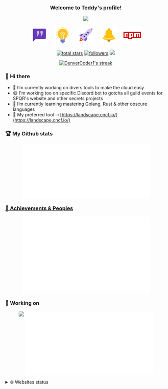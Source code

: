 <h3 align="center">
  Welcome to Teddy's profile!
</h3>

<p align="center">
  <img src="https://readme-typing-svg.herokuapp.com/?lines=DevSecOps%20engineer;Full-stack%20web%20and%20app%20developer;Self-taught%20UI%2FUX%20Designer;15%2B%20years%20of%20coding%20experience;Always%20learning%20new%20things&font=Fira%20Code&center=true&width=440&height=45&color=f75c7e&vCenter=true&size=22">
</p>

<p align="center">
  <a href="https://teddyfontaine.fr" target="_blank"><img src='assets/quote.svg' alt="Me" title="Me" height='55px'/></a>　
  <a href="https://sheol.fr" target="_blank"><img src='assets/bulb.svg' alt="Blog" title="Blog" height='55px'/></a>　
  <a href="https://teddyfontaine.fr/portfolio" target="_blank"><img src='assets/rocket.svg' alt="Projects" title="Projects" height='55px'/></a>　
  <a href="https://twitter.com/sheolfr" target="_blank"><img src='assets/bell.svg' alt="Updates" title="Updates (over Twitter)" height='55px'/></a>　
  <a href="https://www.npmjs.com/~sheol" target="_blank"><img src='assets/npm2.svg' alt="Npm" title="npm" height='55px'/></a>　
<!--   <a href="https://www.buymeacoffee.com/tfsheol" target="_blank"><img src="https://img.buymeacoffee.com/button-api/?text=⇢&emoji=☕&slug=tfsheol&button_colour=21262d&font_colour=ffffff&font_family=Cookie&outline_colour=ffffff&coffee_colour=000000" alt="Buy me a coffe" title="Buy me a coffe (1€)"  height='55px'></a> -->
</p>

<p align="center">
  <a href="https://github.com/tfSheol?tab=repositories&sort=stargazers">
    <img alt="total stars" title="Total stars on GitHub" src="https://custom-icon-badges.herokuapp.com/badge/dynamic/json?logo=star&color=55960c&labelColor=488207&label=Stars&style=for-the-badge&query=%24.stars&url=https://api.github-star-counter.workers.dev/user/tfSheol"/></a>
  <a href="https://github.com/tfSheol?tab=followers">
    <img alt="followers" title="Follow me on Github" src="https://custom-icon-badges.herokuapp.com/github/followers/tfSheol?color=236ad3&labelColor=1155ba&style=for-the-badge&logo=person-add&label=Follow&logoColor=white"/></a>
  <a href="https://discord.gg/4JWSURuc3B" alt="Discord" title="Sheolless Discord server">
    <img src="https://img.shields.io/discord/797556694166798346?color=7289DA&logo=discord&logoColor=white&style=for-the-badge"/></a>
</p>

<p align="center">
  <a href="https://github.com/DenverCoder1/github-readme-streak-stats">
    <img title="🔥 Get streak stats for your profile at git.io/streak-stats" alt="DenverCoder1's streak" src="https://github-readme-streak-stats.herokuapp.com/?user=tfSheol&theme=monokai-metallian&hide_border=true"/>
  </a>
</p>

### 👋 Hi there

- 🔭 I’m currently working on divers tools to make the cloud easy
- 😄 I'm working too on specific Discord bot to gotcha all guild events for SPQR's website and other secrets projects
- 🌱 I’m currently learning mastering Golang, Rust & other obscure languages
- 📖 My preferred tool ⇢ [https://landscape.cncf.io/](https://landscape.cncf.io/)

### 🏆 My Github stats

<a href="https://profile-summary-for-github.com/user/tfsheol"><p align="center">
  <img align=top width="400" src="https://raw.githubusercontent.com/tfSheol/tfSheol/main/github-repo-metrics.svg">
  <img align=top width="400" src="https://raw.githubusercontent.com/tfSheol/tfSheol/main/github-languages-metrics-indepth.svg">
</p>

### 🎉 Achievements & Peoples

<p align="center">
  <a href="https://github.com/tfSheol?tab=followers">
    <img align=top width="400" src="https://raw.githubusercontent.com/tfSheol/tfSheol/main/github-custom-widget.svg">
  </a>
  <a href="https://metrics.lecoq.io/about/tfsheol">
    <img align=top width="400" src="https://raw.githubusercontent.com/tfSheol/tfSheol/main/github-achievement-compact.svg">
  </a>
</p></a>

### 🚀 Working on

<p align="center">
  <a href="https://wakatime.com/@tfSheol"><img align=top width="400" src="https://raw.githubusercontent.com/tfSheol/tfSheol/main/github-wakatime-metrics.svg"></a>
  <a href="https://github.com/tfSheol?tab=stars"><img align=top width="400" src="https://raw.githubusercontent.com/tfSheol/tfSheol/main/github-starred-metrics.svg"></a>
</p>

<details>
<summary>🌐 Websites status</summary>  

```bash
$ cat /home/sheol/websites_status.txt

https://teddyfontaine.fr                                    (Work in progress...)
https://todo.teddyfontaine.fr                               (frontend: deployed / backend: standby / cluster: homemade)

https://cloudsheepstudio.com                                (Work in progress...)

https://sheol.fr                                            (Work in progress...)

https://unreadlio.fr / unreadlio.com                        (Work in progress...)
https://roadtobeer.fr / roadtobeer.com                      (Work in progress...)
https://deliberries.io / deliberries.fr / deliberries.eu    (Work in progress...)

https://spqr-gw2.fr                                         (Work in progress...)
https://spicia.fr                                           (Work in progress...)
https://gw2.live                                            (Work in progress...)
```

</details>

<!--
**tfSheol/tfSheol** is a ✨ _special_ ✨ repository because its `README.md` (this file) appears on your GitHub profile.

Here are some ideas to get you started:

- 🔭 I’m currently working on ...
- 🌱 I’m currently learning ...
- 👯 I’m looking to collaborate on ...
- 🤔 I’m looking for help with ...
- 💬 Ask me about ...
- 📫 How to reach me: ...
- 😄 Pronouns: ...
- ⚡ Fun fact: ...
-->
